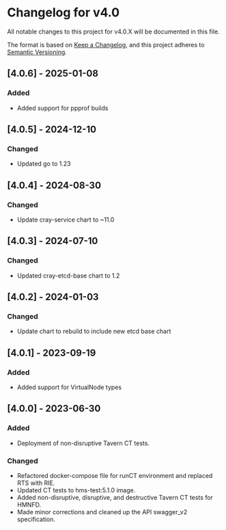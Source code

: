 # Changelog for v4.0

All notable changes to this project for v4.0.X will be documented in this file.

The format is based on [Keep a Changelog](https://keepachangelog.com/en/1.0.0/),
and this project adheres to [Semantic Versioning](https://semver.org/spec/v2.0.0.html).

## [4.0.6] - 2025-01-08

### Added

- Added support for ppprof builds

## [4.0.5] - 2024-12-10

### Changed

- Updated go to 1.23

## [4.0.4] - 2024-08-30

### Changed

- Update cray-service chart to ~11.0

## [4.0.3] - 2024-07-10

### Changed

- Updated cray-etcd-base chart to 1.2

## [4.0.2] - 2024-01-03

### Changed

- Update chart to rebuild to include new etcd base chart

## [4.0.1] - 2023-09-19

### Added

- Added support for VirtualNode types

## [4.0.0] - 2023-06-30

### Added

- Deployment of non-disruptive Tavern CT tests.

### Changed

- Refactored docker-compose file for runCT environment and replaced RTS with RIE.
- Updated CT tests to hms-test:5.1.0 image.
- Added non-disruptive, disruptive, and destructive Tavern CT tests for HMNFD.
- Made minor corrections and cleaned up the API swagger_v2 specification.
